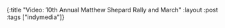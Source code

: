 {:title "Video: 10th Annual Matthew Shepard Rally and March"
:layout :post
:tags  ["indymedia"]}

<object width="425" height="344"><param name="movie" value="http://www.youtube.com/v/KUQmuGTQ4n0&hl=en&fs=1"></param><param name="allowFullScreen" value="true"></param><param name="allowscriptaccess" value="always"></param><embed src="http://www.youtube.com/v/KUQmuGTQ4n0&hl=en&fs=1" type="application/x-shockwave-flash" allowscriptaccess="always" allowfullscreen="true" width="425" height="344"></embed></object> 